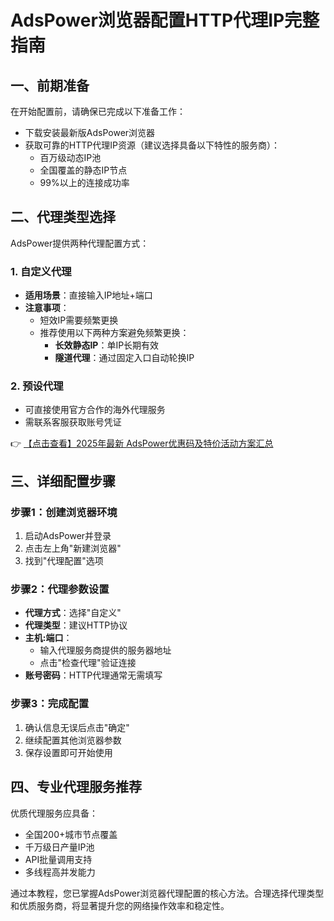 # AdsPower浏览器配置HTTP代理IP完整指南

## 一、前期准备
在开始配置前，请确保已完成以下准备工作：
- 下载安装最新版AdsPower浏览器
- 获取可靠的HTTP代理IP资源（建议选择具备以下特性的服务商）：
  - 百万级动态IP池
  - 全国覆盖的静态IP节点
  - 99%以上的连接成功率

## 二、代理类型选择
AdsPower提供两种代理配置方式：

### 1. 自定义代理
- **适用场景**：直接输入IP地址+端口
- **注意事项**：
  - 短效IP需要频繁更换
  - 推荐使用以下两种方案避免频繁更换：
    - **长效静态IP**：单IP长期有效
    - **隧道代理**：通过固定入口自动轮换IP

### 2. 预设代理
- 可直接使用官方合作的海外代理服务
- 需联系客服获取账号凭证

👉 [【点击查看】2025年最新 AdsPower优惠码及特价活动方案汇总](https://bit.ly/adspower_free)

## 三、详细配置步骤
### 步骤1：创建浏览器环境
1. 启动AdsPower并登录
2. 点击左上角"新建浏览器"
3. 找到"代理配置"选项

### 步骤2：代理参数设置
- **代理方式**：选择"自定义"
- **代理类型**：建议HTTP协议
- **主机:端口**：
  - 输入代理服务商提供的服务器地址
  - 点击"检查代理"验证连接
- **账号密码**：HTTP代理通常无需填写

### 步骤3：完成配置
1. 确认信息无误后点击"确定"
2. 继续配置其他浏览器参数
3. 保存设置即可开始使用

## 四、专业代理服务推荐
优质代理服务应具备：
- 全国200+城市节点覆盖
- 千万级日产量IP池
- API批量调用支持
- 多线程高并发能力

通过本教程，您已掌握AdsPower浏览器代理配置的核心方法。合理选择代理类型和优质服务商，将显著提升您的网络操作效率和稳定性。
